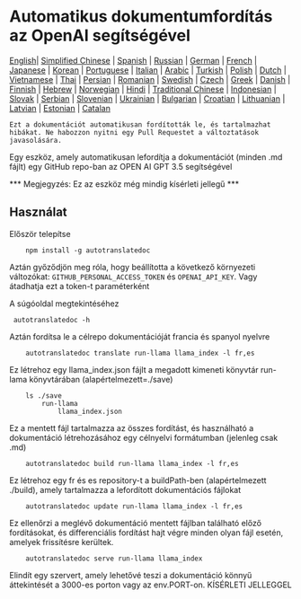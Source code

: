 
# Automatikus dokumentumfordítás az OpenAI segítségével

[English](./README.md)| [Simplified Chinese](./README_zh-Hans.md) | [Spanish](./README_es.md) | [Russian](./README_ru.md) | [German](./README_de.md) | [French](./README_fr.md) | [Japanese](./README_ja.md) | [Korean](./README_ko.md) | [Portuguese](./README_pt.md) | [Italian](./README_it.md) | [Arabic](./README_ar.md) | [Turkish](./README_tr.md) | [Polish](./README_pl.md) | [Dutch](./README_nl.md) | [Vietnamese](./README_vi.md) | [Thai](./README_th.md) | [Persian](./README_fa.md) | [Romanian](./README_ro.md) | [Swedish](./README_sv.md) | [Czech](./README_cs.md) | [Greek](./README_el.md) | [Danish](./README_da.md) | [Finnish](./README_fi.md) | [Hebrew](./README_he.md) | [Norwegian](./README_no.md) | [Hindi](./README_hi.md) | [Traditional Chinese](./README_zh_tw.md) | [Indonesian](./README_in.md) | [Slovak](./README_sl.md) | [Serbian](./README_se.md) | [Slovenian](./README_sk.md) | [Ukrainian](./README_uk.md) | [Bulgarian](./README_bg.md) | [Croatian](./README_hr.md) | [Lithuanian](./README_lt.md) | [Latvian](./README_lv.md) | [Estonian](./README_et.md) | [Catalan](./README_cat.md) 

```Ezt a dokumentációt automatikusan fordították le, és tartalmazhat hibákat. Ne habozzon nyitni egy Pull Requestet a változtatások javasolására.```


Egy eszköz, amely automatikusan lefordítja a dokumentációt (minden .md fájlt) egy GitHub repo-ban az OPEN AI GPT 3.5 segítségével

*** Megjegyzés: Ez az eszköz még mindig kísérleti jellegű ***


## Használat

Először telepítse

```
    npm install -g autotranslatedoc
```

Aztán győződjön meg róla, hogy beállította a következő környezeti változókat: ```GITHUB_PERSONAL_ACCESS_TOKEN``` és ```OPENAI_API_KEY```. Vagy átadhatja ezt a token-t paraméterként

A súgóoldal megtekintéséhez

```
 autotranslatedoc -h
```

Aztán fordítsa le a célrepo dokumentációját francia és spanyol nyelvre
```
    autotranslatedoc translate run-llama llama_index -l fr,es
```

Ez létrehoz egy llama_index.json fájlt a megadott kimeneti könyvtár run-lama könyvtárában (alapértelmezett=./save)

```
    ls ./save
        run-llama
            llama_index.json 
```

Ez a mentett fájl tartalmazza az összes fordítást, és használható a dokumentáció létrehozásához egy célnyelvi formátumban (jelenleg csak .md)

```
    autotranslatedoc build run-llama llama_index -l fr,es
```

Ez létrehoz egy fr és es repository-t a buildPath-ben (alapértelmezett ./build), amely tartalmazza a lefordított dokumentációs fájlokat

```
    autotranslatedoc update run-llama llama_index -l fr,es
```

Ez ellenőrzi a meglévő dokumentáció mentett fájlban található előző fordításokat, és differenciális fordítást hajt végre minden olyan fájl esetén, amelyek frissítésre kerültek.

```
    autotranslatedoc serve run-llama llama_index
```

Elindít egy szervert, amely lehetővé teszi a dokumentáció könnyű áttekintését a 3000-es porton vagy az env.PORT-on. KÍSÉRLETI JELLEGGEL
